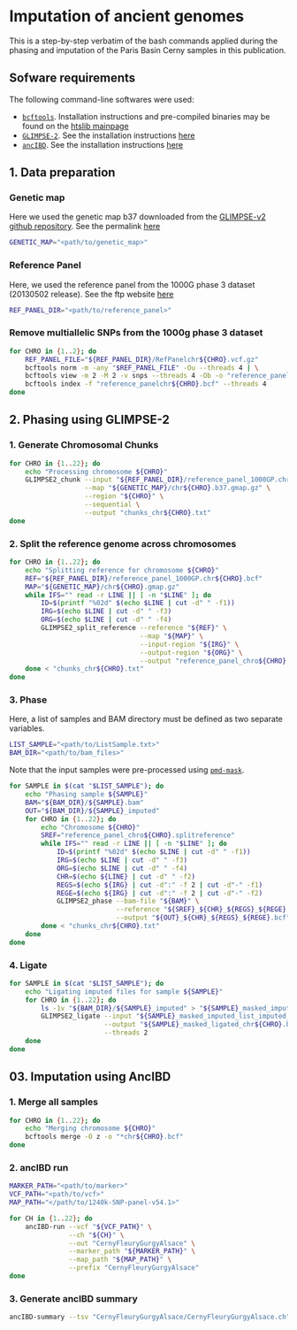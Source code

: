 # Imputation of ancient genomes

This is a step-by-step verbatim of the bash commands applied during the phasing and imputation of the Paris Basin Cerny samples in this publication.

## Sofware requirements

The following command-line softwares were used:

- [`bcftools`](https://samtools.github.io/bcftools/bcftools.html). Installation instructions and pre-compiled binaries may be found on the [htslib mainpage](http://www.htslib.org/)
- [`GLIMPSE-2`](https://odelaneau.github.io/GLIMPSE/). See the installation instructions [here](https://odelaneau.github.io/GLIMPSE/docs/installation)
- [`ancIBD`](https://ancibd.readthedocs.io/en/latest/Intro.html). See the installation instructions [here](https://ancibd.readthedocs.io/en/latest/Install.html)



## 1. Data preparation

### Genetic map

Here we used the genetic map b37 downloaded from the [GLIMPSE-v2 github repository](https://github.com/odelaneau/glimpse). See the permalink [here](https://github.com/odelaneau/GLIMPSE/tree/74b25176e07c9a9e58babd328d66290374ee605e/maps/genetic_maps.b37)

```bash
GENETIC_MAP="<path/to/genetic_map>"
```

### Reference Panel

Here, we used the reference panel from the 1000G phase 3 dataset (20130502 release). See the ftp website [here](http://ftp.1000genomes.ebi.ac.uk/vol1/ftp/release/20130502/)

```bash
REF_PANEL_DIR="<path/to/reference_panel>"
```


### Remove multiallelic SNPs from the 1000g phase 3 dataset
```bash
for CHRO in {1..2}; do
    REF_PANEL_FILE="${REF_PANEL_DIR}/RefPanelchr${CHRO}.vcf.gz"
    bcftools norm -m -any "$REF_PANEL_FILE" -Ou --threads 4 | \
    bcftools view -m 2 -M 2 -v snps --threads 4 -Ob -o "reference_panelchr${CHRO}.bcf"
    bcftools index -f "reference_panelchr${CHRO}.bcf" --threads 4
done
```

## 2. Phasing using GLIMPSE-2


### 1. Generate Chromosomal Chunks
```bash
for CHRO in {1..22}; do 
    echo "Processing chromosome ${CHRO}"
    GLIMPSE2_chunk --input "${REF_PANEL_DIR}/reference_panel_1000GP.chr${CHRO}.bcf" \
                   --map "${GENETIC_MAP}/chr${CHRO}.b37.gmap.gz" \
                   --region "${CHRO}" \
                   --sequential \
                   --output "chunks_chr${CHRO}.txt"
done
```

### 2. Split the reference genome across chromosomes

```bash
for CHRO in {1..22}; do 
    echo "Splitting reference for chromosome ${CHRO}"
    REF="${REF_PANEL_DIR}/reference_panel_1000GP.chr${CHRO}.bcf"
    MAP="${GENETIC_MAP}/chr${CHRO}.gmap.gz"
    while IFS="" read -r LINE || [ -n "$LINE" ]; do
        ID=$(printf "%02d" $(echo $LINE | cut -d" " -f1))
        IRG=$(echo $LINE | cut -d" " -f3)
        ORG=$(echo $LINE | cut -d" " -f4)
        GLIMPSE2_split_reference --reference "${REF}" \
                                 --map "${MAP}" \
                                 --input-region "${IRG}" \
                                 --output-region "${ORG}" \
                                 --output "reference_panel_chro${CHRO}.splitreference"
    done < "chunks_chr${CHRO}.txt"
done
```

### 3. Phase

Here, a list of samples and BAM directory must be defined as two separate variables.
```bash
LIST_SAMPLE="<path/to/ListSample.txt>"
BAM_DIR="<path/to/bam_files>"
```

Note that the input samples were pre-processed using [`pmd-mask`](https://github.com/MaelLefeuvre/pmd-mask).

```bash
for SAMPLE in $(cat "$LIST_SAMPLE"); do 
    echo "Phasing sample ${SAMPLE}"
    BAM="${BAM_DIR}/${SAMPLE}.bam"
    OUT="${BAM_DIR}/${SAMPLE}_imputed"
    for CHRO in {1..22}; do 
        echo "Chromosome ${CHRO}"
        SREF="reference_panel_chro${CHRO}.splitreference"
        while IFS="" read -r LINE || [ -n "$LINE" ]; do
            ID=$(printf "%02d" $(echo $LINE | cut -d" " -f1))
            IRG=$(echo $LINE | cut -d" " -f3)
            ORG=$(echo $LINE | cut -d" " -f4)
            CHR=$(echo ${LINE} | cut -d" " -f2)
            REGS=$(echo ${IRG} | cut -d":" -f 2 | cut -d"-" -f1)
            REGE=$(echo ${IRG} | cut -d":" -f 2 | cut -d"-" -f2)
            GLIMPSE2_phase --bam-file "${BAM}" \
                           --reference "${SREF}_${CHR}_${REGS}_${REGE}.bin" \
                           --output "${OUT}_${CHR}_${REGS}_${REGE}.bcf"
        done < "chunks_chr${CHRO}.txt"
    done
done
```


### 4. Ligate

```bash
for SAMPLE in $(cat "$LIST_SAMPLE"); do 
    echo "Ligating imputed files for sample ${SAMPLE}"
    for CHRO in {1..22}; do
        ls -1v "${BAM_DIR}/${SAMPLE}_imputed" > "${SAMPLE}_masked_imputed_list_imputed_files_chr${CHRO}.txt"
        GLIMPSE2_ligate --input "${SAMPLE}_masked_imputed_list_imputed_files_chr${CHRO}.txt" \
                        --output "${SAMPLE}_masked_ligated_chr${CHRO}.bcf" \
                        --threads 2
    done
done
```

## 03. Imputation using AncIBD

### 1. Merge all samples

```bash
for CHRO in {1..22}; do
    echo "Merging chromosome ${CHRO}"
    bcftools merge -O z -o "*chr${CHRO}.bcf"
done
```

### 2. ancIBD run

```bash
MARKER_PATH="<path/to/marker>"
VCF_PATH="<path/to/vcf>"
MAP_PATH="</path/to/1240k-SNP-panel-v54.1>"

for CH in {1..22}; do
    ancIBD-run --vcf "${VCF_PATH}" \
               --ch "${CH}" \
               --out "CernyFleuryGurgyAlsace" \
               --marker_path "${MARKER_PATH}" \
               --map_path "${MAP_PATH}" \
               --prefix "CernyFleuryGurgyAlsace"
done
```

### 3. Generate ancIBD summary

```bash
ancIBD-summary --tsv "CernyFleuryGurgyAlsace/CernyFleuryGurgyAlsace.ch" --out "CernyFleuryGurgyAlsace/"
```

